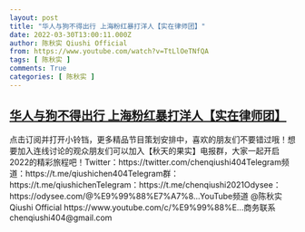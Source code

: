 ```yaml
---
layout: post
title: "华人与狗不得出行 上海粉红暴打洋人【实在律师团】"
date: 2022-03-30T13:00:11.000Z
author: 陈秋实 Qiushi Official
from: https://www.youtube.com/watch?v=TtLlOeTNfQA
tags: [ 陈秋实 ]
comments: True
categories: [ 陈秋实 ]
---
```

<!--1648645211000-->
[华人与狗不得出行 上海粉红暴打洋人【实在律师团】](https://www.youtube.com/watch?v=TtLlOeTNfQA)
------

<div>
点击订阅并打开小铃铛，更多精品节目策划安排中，喜欢的朋友们不要错过哦！想要加入连线讨论的观众朋友们可以加入【秋天的果实】电报群，大家一起开启2022的精彩旅程吧！Twitter：https://twitter.com/chenqiushi404Telegram频道：https://t.me/qiushichen404Telegram群：https://t.me/qiushichenTelegram：https://t.me/chenqiushi2021Odysee：https://odysee.com/@%E9%99%88%E7%A7%8...YouTube频道 @陈秋实 Qiushi Official https://www.youtube.com/c/%E9%99%88%E...商务联系 chenqiushi404@gmail.com
</div>
